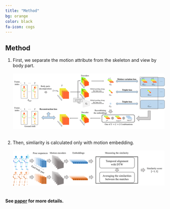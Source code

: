 ```yaml
---
title: "Method"
bg: orange
color: black
fa-icon: cogs
---
```


## Method

1. First, we separate the motion attribute from the skeleton and view by body part.
<br/><br/>
![method](./img/method.png)
<br/><br/>


1. Then, simliarity is calculated only with motion embedding.
<br/><br/>
![similarity](./img/similarity.png)
<br/><br/>

#### See [paper](https://openreview.net/forum?id=OavApYHSNF) for more details.

